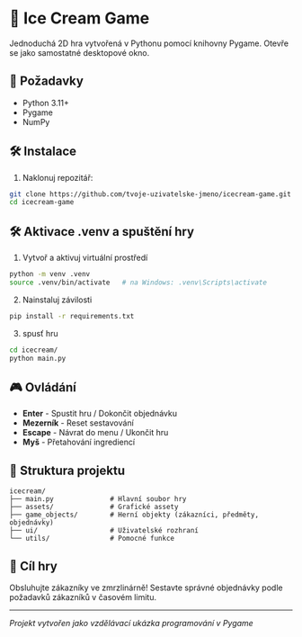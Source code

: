 # 🍦 Ice Cream Game

Jednoduchá 2D hra vytvořená v Pythonu pomocí knihovny Pygame. Otevře se jako samostatné desktopové okno.

## 🧰 Požadavky

- Python 3.11+
- Pygame
- NumPy

## 🛠️ Instalace

1. Naklonuj repozitář:

```bash
git clone https://github.com/tvoje-uzivatelske-jmeno/icecream-game.git
cd icecream-game

```

## 🛠️ Aktivace .venv a spuštění hry

1. Vytvoř a aktivuj virtuální prostředí

```bash
python -m venv .venv
source .venv/bin/activate   # na Windows: .venv\Scripts\activate
```

2. Nainstaluj závilosti

```bash
pip install -r requirements.txt
```

3. spusť hru

```bash
cd icecream/
python main.py
```


## 🎮 Ovládání

- **Enter** - Spustit hru / Dokončit objednávku
- **Mezerník** - Reset sestavování
- **Escape** - Návrat do menu / Ukončit hru
- **Myš** - Přetahování ingrediencí

## 📁 Struktura projektu

```
icecream/
├── main.py              # Hlavní soubor hry
├── assets/              # Grafické assety
├── game_objects/        # Herní objekty (zákazníci, předměty, objednávky)
├── ui/                  # Uživatelské rozhraní
└── utils/               # Pomocné funkce
```

## 🎯 Cíl hry

Obsluhujte zákazníky ve zmrzlinárně! Sestavte správné objednávky podle požadavků zákazníků v časovém limitu.

---
*Projekt vytvořen jako vzdělávací ukázka programování v Pygame*
